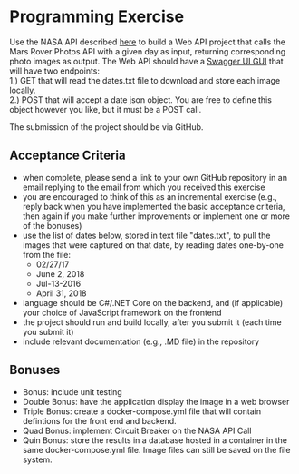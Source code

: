# Programming Exercise

Use the NASA API described [here](https://api.nasa.gov) to build a Web API project that calls the Mars Rover Photos API with a given day as input, returning corresponding photo images as output. The Web API should have a [Swagger UI GUI](https://swagger.io/tools/swagger-ui/) that will have two endpoints:  
1.) GET that will read the dates.txt file to download and store each image locally.  
2.) POST that will accept a date json object. You are free to define this object however you like, but it must be a POST call.  
  
The submission of the project should be via GitHub.

## Acceptance Criteria

- when complete, please send a link to your own GitHub repository in an email replying to the email from which you received this exercise  
- you are encouraged to think of this as an incremental exercise (e.g., reply back when you have implemented the basic acceptance criteria, then again if you make further improvements or implement one or more of the bonuses)
- use the list of dates below, stored in text file "dates.txt", to pull the images that were captured on that date, by reading dates one-by-one from the file:
  - 02/27/17
  - June 2, 2018
  - Jul-13-2016
  - April 31, 2018
- language should be C#/.NET Core on the backend, and (if applicable) your choice of JavaScript framework on the frontend
- the project should run and build locally, after you submit it (each time you submit it)
- include relevant documentation (e.g., .MD file) in the repository

## Bonuses

- Bonus: include unit testing
- Double Bonus: have the application display the image in a web browser
- Triple Bonus: create a docker-compose.yml file that will contain defintions for the front end and backend.
- Quad Bonus: implement Circuit Breaker on the NASA API Call  
- Quin Bonus: store the results in a database hosted in a container in the same docker-compose.yml file. Image files can still be saved on the file system.
